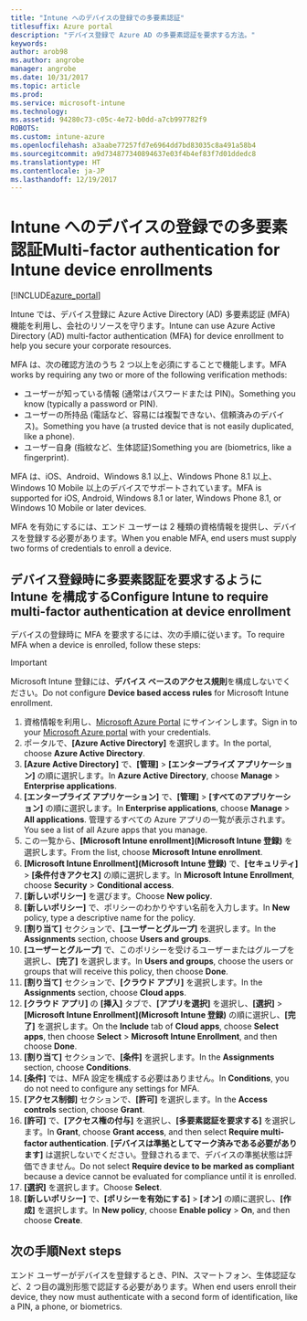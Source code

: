```yaml
---
title: "Intune へのデバイスの登録での多要素認証"
titlesuffix: Azure portal
description: "デバイス登録で Azure AD の多要素認証を要求する方法。"
keywords: 
author: arob98
ms.author: angrobe
manager: angrobe
ms.date: 10/31/2017
ms.topic: article
ms.prod: 
ms.service: microsoft-intune
ms.technology: 
ms.assetid: 94280c73-c05c-4e72-b0dd-a7cb997782f9
ROBOTS: 
ms.custom: intune-azure
ms.openlocfilehash: a3aabe77257fd7e6964dd7bd83035c8a491a58b4
ms.sourcegitcommit: a9d734877340894637e03f4b4ef83f7d01ddedc8
ms.translationtype: HT
ms.contentlocale: ja-JP
ms.lasthandoff: 12/19/2017
---
```

# <a name="multi-factor-authentication-for-intune-device-enrollments"></a><span data-ttu-id="f27a7-103">Intune へのデバイスの登録での多要素認証</span><span class="sxs-lookup"><span data-stu-id="f27a7-103">Multi-factor authentication for Intune device enrollments</span></span>

[!INCLUDE[azure_portal](./includes/azure_portal.md)]

<span data-ttu-id="f27a7-104">Intune では、デバイス登録に Azure Active Directory (AD) 多要素認証 (MFA) 機能を利用し、会社のリソースを守ります。</span><span class="sxs-lookup"><span data-stu-id="f27a7-104">Intune can use Azure Active Directory (AD) multi-factor authentication (MFA) for device enrollment to help you secure your corporate resources.</span></span>

<span data-ttu-id="f27a7-105">MFA は、次の確認方法のうち 2 つ以上を必須にすることで機能します。</span><span class="sxs-lookup"><span data-stu-id="f27a7-105">MFA works by requiring any two or more of the following verification methods:</span></span>

- <span data-ttu-id="f27a7-106">ユーザーが知っている情報 (通常はパスワードまたは PIN)。</span><span class="sxs-lookup"><span data-stu-id="f27a7-106">Something you know (typically a password or PIN).</span></span>
- <span data-ttu-id="f27a7-107">ユーザーの所持品 (電話など、容易には複製できない、信頼済みのデバイス)。</span><span class="sxs-lookup"><span data-stu-id="f27a7-107">Something you have (a trusted device that is not easily duplicated, like a phone).</span></span>
- <span data-ttu-id="f27a7-108">ユーザー自身 (指紋など、生体認証)</span><span class="sxs-lookup"><span data-stu-id="f27a7-108">Something you are (biometrics, like a fingerprint).</span></span>

<span data-ttu-id="f27a7-109">MFA は、iOS、Android、Windows 8.1 以上、Windows Phone 8.1 以上、Windows 10 Mobile 以上のデバイスでサポートされています。</span><span class="sxs-lookup"><span data-stu-id="f27a7-109">MFA is supported for iOS, Android, Windows 8.1 or later, Windows Phone 8.1, or Windows 10 Mobile or later devices.</span></span>

<span data-ttu-id="f27a7-110">MFA を有効にするには、エンド ユーザーは 2 種類の資格情報を提供し、デバイスを登録する必要があります。</span><span class="sxs-lookup"><span data-stu-id="f27a7-110">When you enable MFA, end users must supply two forms of credentials to enroll a device.</span></span>

## <a name="configure-intune-to-require-multi-factor-authentication-at-device-enrollment"></a><span data-ttu-id="f27a7-111">デバイス登録時に多要素認証を要求するように Intune を構成する</span><span class="sxs-lookup"><span data-stu-id="f27a7-111">Configure Intune to require multi-factor authentication at device enrollment</span></span>

<span data-ttu-id="f27a7-112">デバイスの登録時に MFA を要求するには、次の手順に従います。</span><span class="sxs-lookup"><span data-stu-id="f27a7-112">To require MFA when a device is enrolled, follow these steps:</span></span>

>[!Important]
><span data-ttu-id="f27a7-113">Microsoft Intune 登録には、**デバイス ベースのアクセス規則**を構成しないでください。</span><span class="sxs-lookup"><span data-stu-id="f27a7-113">Do not configure **Device based access rules** for Microsoft Intune enrollment.</span></span>

1. <span data-ttu-id="f27a7-114">資格情報を利用し、[Microsoft Azure Portal](https://portal.azure.com) にサインインします。</span><span class="sxs-lookup"><span data-stu-id="f27a7-114">Sign in to your [Microsoft Azure portal](https://portal.azure.com) with your credentials.</span></span>
2. <span data-ttu-id="f27a7-115">ポータルで、**[Azure Active Directory]** を選択します。</span><span class="sxs-lookup"><span data-stu-id="f27a7-115">In the portal, choose **Azure Active Directory**.</span></span>
2. <span data-ttu-id="f27a7-116">**[Azure Active Directory]** で、**[管理]** > **[エンタープライズ アプリケーション]** の順に選択します。</span><span class="sxs-lookup"><span data-stu-id="f27a7-116">In **Azure Active Directory**, choose **Manage** > **Enterprise applications**.</span></span>
3. <span data-ttu-id="f27a7-117">**[エンタープライズ アプリケーション]** で、**[管理]** > **[すべてのアプリケーション]** の順に選択します。</span><span class="sxs-lookup"><span data-stu-id="f27a7-117">In **Enterprise applications**, choose **Manage** > **All applications**.</span></span> <span data-ttu-id="f27a7-118">管理するすべての Azure アプリの一覧が表示されます。</span><span class="sxs-lookup"><span data-stu-id="f27a7-118">You see a list of all Azure apps that you manage.</span></span>
3. <span data-ttu-id="f27a7-119">この一覧から、**[Microsoft Intune enrollment]\(Microsoft Intune 登録\)** を選択します。</span><span class="sxs-lookup"><span data-stu-id="f27a7-119">From the list, choose **Microsoft Intune enrollment**.</span></span>
4. <span data-ttu-id="f27a7-120">**[Microsoft Intune Enrollment]\(Microsoft Intune 登録\)** で、**[セキュリティ]** > **[条件付きアクセス]** の順に選択します。</span><span class="sxs-lookup"><span data-stu-id="f27a7-120">In **Microsoft Intune Enrollment**, choose **Security** > **Conditional access**.</span></span>
5. <span data-ttu-id="f27a7-121">**[新しいポリシー]** を選びます。</span><span class="sxs-lookup"><span data-stu-id="f27a7-121">Choose **New policy**.</span></span>
6. <span data-ttu-id="f27a7-122">**[新しいポリシー]** で、ポリシーのわかりやすい名前を入力します。</span><span class="sxs-lookup"><span data-stu-id="f27a7-122">In **New** policy, type a descriptive name for the policy.</span></span>
7. <span data-ttu-id="f27a7-123">**[割り当て]** セクションで、**[ユーザーとグループ]** を選択します。</span><span class="sxs-lookup"><span data-stu-id="f27a7-123">In the **Assignments** section, choose **Users and groups**.</span></span>
8. <span data-ttu-id="f27a7-124">**[ユーザーとグループ]** で、このポリシーを受けるユーザーまたはグループを選択し、**[完了]** を選択します。</span><span class="sxs-lookup"><span data-stu-id="f27a7-124">In **Users and groups**, choose the users or groups that will receive this policy, then choose **Done**.</span></span>
9. <span data-ttu-id="f27a7-125">**[割り当て]** セクションで、**[クラウド アプリ]** を選択します。</span><span class="sxs-lookup"><span data-stu-id="f27a7-125">In the **Assignments** section, choose **Cloud apps**.</span></span>
10. <span data-ttu-id="f27a7-126">**[クラウド アプリ]** の **[挿入]** タブで、**[アプリを選択]** を選択し、**[選択]** > **[Microsoft Intune Enrollment]\(Microsoft Intune 登録\)** の順に選択し、**[完了]** を選択します。</span><span class="sxs-lookup"><span data-stu-id="f27a7-126">On the **Include** tab of **Cloud apps**, choose **Select apps**, then choose **Select** > **Microsoft Intune Enrollment**, and then choose **Done**.</span></span>
11. <span data-ttu-id="f27a7-127">**[割り当て]** セクションで、**[条件]** を選択します。</span><span class="sxs-lookup"><span data-stu-id="f27a7-127">In the **Assignments** section, choose **Conditions**.</span></span>
12. <span data-ttu-id="f27a7-128">**[条件]** では、MFA 設定を構成する必要はありません。</span><span class="sxs-lookup"><span data-stu-id="f27a7-128">In **Conditions**, you do not need to configure any settings for MFA.</span></span>
13. <span data-ttu-id="f27a7-129">**[アクセス制御]** セクションで、**[許可]** を選択します。</span><span class="sxs-lookup"><span data-stu-id="f27a7-129">In the **Access controls** section, choose **Grant**.</span></span>
14. <span data-ttu-id="f27a7-130">**[許可]** で、**[アクセス権の付与]** を選択し、**[多要素認証を要求する]** を選択します。</span><span class="sxs-lookup"><span data-stu-id="f27a7-130">In **Grant**, choose **Grant access**, and then select **Require multi-factor authentication**.</span></span>
    <span data-ttu-id="f27a7-131">**[デバイスは準拠としてマーク済みである必要があります]** は選択しないでください。登録されるまで、デバイスの準拠状態は評価できません。</span><span class="sxs-lookup"><span data-stu-id="f27a7-131">Do not select **Require device to be marked as compliant** because a device cannot be evaluated for compliance until it is enrolled.</span></span>
15. <span data-ttu-id="f27a7-132">**[選択]** を選択します。</span><span class="sxs-lookup"><span data-stu-id="f27a7-132">Choose **Select**.</span></span>
16. <span data-ttu-id="f27a7-133">**[新しいポリシー]** で、**[ポリシーを有効にする]** > **[オン]** の順に選択し、**[作成]** を選択します。</span><span class="sxs-lookup"><span data-stu-id="f27a7-133">In **New policy**, choose **Enable policy** > **On**, and then choose **Create**.</span></span>



## <a name="next-steps"></a><span data-ttu-id="f27a7-134">次の手順</span><span class="sxs-lookup"><span data-stu-id="f27a7-134">Next steps</span></span>

<span data-ttu-id="f27a7-135">エンド ユーザーがデバイスを登録するとき、PIN、スマートフォン、生体認証など、2 つ目の識別形態で認証する必要があります。</span><span class="sxs-lookup"><span data-stu-id="f27a7-135">When end users enroll their device, they now must authenticate with a second form of identification, like a PIN, a phone, or biometrics.</span></span>
